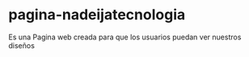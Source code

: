 # pagina-nadeijatecnologia
Es una Pagina web creada para que los usuarios puedan ver nuestros diseños
